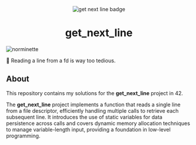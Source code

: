 <div align="center">
    <img src="https://raw.githubusercontent.com/ayogun/42-project-badges/refs/heads/main/badges/get_next_linee.png" alt="get next line badge">
    <h1>get_next_line</h1>
</div>

![norminette](https://github.com/lareii/get_next_line/actions/workflows/norminette.yml/badge.svg)

📰 Reading a line from a fd is way too tedious.

## About
This repository contains my solutions for the **get_next_line** project in 42.

The **get_next_line** project implements a function that reads a single line from a file descriptor, efficiently handling multiple calls to retrieve each subsequent line. It introduces the use of static variables for data persistence across calls and covers dynamic memory allocation techniques to manage variable-length input, providing a foundation in low-level programming.
